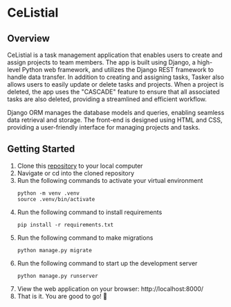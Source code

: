 # CeListial

## Overview

CeListial is a task management application that enables users to create and assign projects to team members. The app is built using Django, a high-level Python web framework, and utilizes the Django REST framework to handle data transfer. In addition to creating and assigning tasks, Tasker also allows users to easily update or delete tasks and projects. When a project is deleted, the app uses the "CASCADE" feature to ensure that all associated tasks are also deleted, providing a streamlined and efficient workflow.

Django ORM manages the database models and queries, enabling seamless data retrieval and storage. The front-end is designed using HTML and CSS, providing a user-friendly interface for managing projects and tasks.

## Getting Started

1. Clone this [repository](https://github.com/sukchung/CeListial) to your local computer
2. Navigate or cd into the cloned repository
3. Run the following commands to activate your virtual environment
    ```
    python -m venv .venv
    source .venv/bin/activate
    ```
4. Run the following command to install requirements
    ```
    pip install -r requirements.txt
    ```
5. Run the following command to make migrations
    ```
    python manage.py migrate
    ```
6. Run the following command to start up the development server
    ```
    python manage.py runserver
    ```
7. View the web application on your browser: http://localhost:8000/
8. That is it. You are good to go! 🏁
